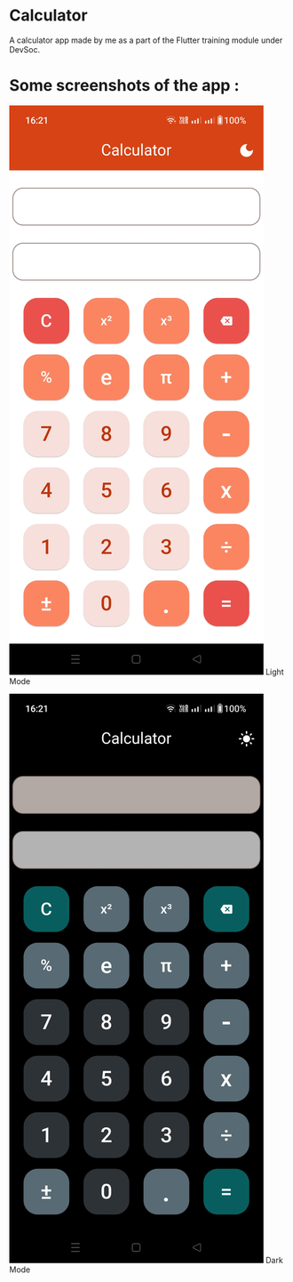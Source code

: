 # Calculator

A calculator app made by me as a part of the Flutter training module under DevSoc.

# Some screenshots of the app :

![Alt text](<Light Mode.jpg>)
Light Mode

![Alt text](<Dark Mode.jpg>)
Dark Mode